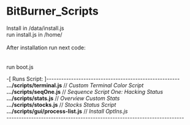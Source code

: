 # BitBurner_Scripts

Install in /data/install.js<br>
run install.js in /home/<br>
<br>
After installation run next code:<br>
<br>
<br>
run boot.js<br>

-[ Runs Script: ]------------------------------------------------------<br>
<b>.../scripts/terminal.js</b>            // <i>Custom Terminal Color Script</i><br>
<b>.../scripts/seqOne.js</b>              // <i>Sequence Script One: Hacking Status</i><br>
<b>.../scripts/stats.js</b>               // <i>Overview Custom Stats</i><br>
<b>.../scripts/stocks.js</b>              // <i>Stocks Status Script</i><br>
<b>.../scripts/gui/process-list.js</b>   // <i>Install OptIns.js</i><br>
------------------------------------------------------------------------<br>
